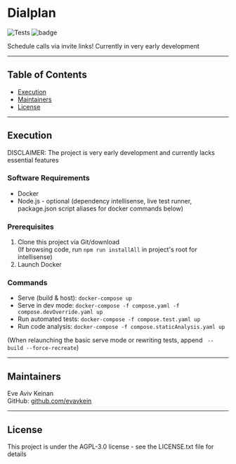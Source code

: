 # Dialplan

![Tests](https://github.com/EvAvKein/Dialplan/actions/workflows/tests.yaml/badge.svg)
![badge](https://img.shields.io/endpoint?url=https://gist.githubusercontent.com/evavkein/c6512f0c95bc37287d7118b9023b8288/raw/dialplanCoverage.json)

Schedule calls via invite links! Currently in very early development

---

## Table of Contents

- [Execution](#execution)
- [Maintainers](#maintainers)
- [License](#license)

---

## Execution

DISCLAIMER: The project is very early development and currently lacks essential features

### Software Requirements

- Docker
- Node.js - optional (dependency intellisense, live test runner, package.json script aliases for docker commands below)

### Prerequisites

1. Clone this project via Git/download  
   (If browsing code, run `npm run installAll` in project's root for intellisense)
2. Launch Docker

### Commands

- Serve (build & host): `docker-compose up`
- Serve in dev mode: `docker-compose -f compose.yaml -f compose.devOverride.yaml up`
- Run automated tests: `docker-compose -f compose.test.yaml up`
- Run code analysis: `docker-compose -f compose.staticAnalysis.yaml up`

(When relaunching the basic serve mode or rewriting tests, append ` --build --force-recreate`)

---

## Maintainers

Eve Aviv Keinan  
GitHub: [github.com/evavkein](https://github.com/EvAvKein)

---

## License

This project is under the AGPL-3.0 license - see the LICENSE.txt file for details
